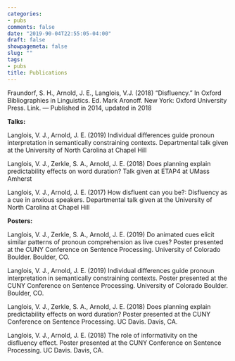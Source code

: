 ```yaml
---
categories:
- pubs
comments: false
date: "2019-90-04T22:55:05-04:00"
draft: false
showpagemeta: false
slug: ""
tags:
- pubs
title: Publications
---
```


Fraundorf, S. H., Arnold, J. E., Langlois, V.J. (2018) “Disfluency.” In Oxford Bibliographies in Linguistics. Ed. Mark Aronoff. New York: Oxford University Press. Link. — Published in 2014, updated in 2018

<b>Talks:</b>

Langlois, V. J., Arnold, J. E. (2019) Individual differences guide pronoun interpretation in semantically constraining contexts. Departmental talk given at the University of North Carolina at Chapel Hill

Langlois, V. J., Zerkle, S. A., Arnold, J. E. (2018) Does planning explain predictability effects on word duration? Talk given at ETAP4 at UMass Amherst

Langlois, V. J., Arnold, J. E. (2017) How disfluent can you be?: Disfluency as a cue in anxious speakers. Departmental talk given at the University of North Carolina at Chapel Hill

<b>Posters:</b>

Langlois, V. J., Zerkle, S. A., Arnold, J. E. (2019) Do animated cues elicit similar patterns of pronoun comprehension as live cues? Poster presented at the CUNY Conference on Sentence Processing. University of Colorado Boulder. Boulder, CO.

Langlois, V. J., Arnold, J. E. (2019) Individual differences guide pronoun interpretation in semantically constraining contexts. Poster presented at the CUNY Conference on Sentence Processing. University of Colorado Boulder. Boulder, CO.

Langlois, V. J., Zerkle, S. A., Arnold, J. E. (2018) Does planning explain predictability effects on word duration? Poster presented at the CUNY Conference on Sentence Processing. UC Davis. Davis, CA.

Langlois, V. J., Arnold, J. E. (2018) The role of informativity on the disfluency effect. Poster presented at the CUNY Conference on Sentence Processing. UC Davis. Davis, CA.